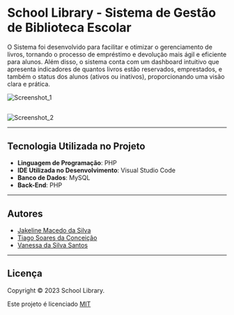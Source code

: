 # School Library - Sistema de Gestão de Biblioteca Escolar

O Sistema foi desenvolvido para facilitar e otimizar o gerenciamento de livros, tornando o processo de empréstimo e devolução mais ágil e eficiente para alunos. Além disso, o sistema conta com um dashboard intuitivo que apresenta indicadores de quantos livros estão reservados, emprestados, e também o status dos alunos (ativos ou inativos), proporcionando uma visão clara e prática.

![Screenshot_1](https://github.com/user-attachments/assets/d106ef30-22fd-4d91-8433-296fa8fa0c67)


##

![Screenshot_2](https://github.com/user-attachments/assets/8a5707a0-f012-4c1f-abd9-e28649642501)

---

## Tecnologia Utilizada no Projeto

- **Linguagem de Programação**: PHP  
- **IDE Utilizada no Desenvolvimento**: Visual Studio Code  
- **Banco de Dados**: MySQL  
- **Back-End**: PHP  


---


## Autores

- [Jakeline Macedo da Silva](https://www.linkedin.com/in/jakeline-silva-80635398/)
- [Tiago Soares da Conceição](https://www.linkedin.com/in/tsgo27/)
- [Vanessa da Silva Santos](https://www.linkedin.com/in/vanessa-da-silva-santos-50688b227/)


---

## Licença
Copyright © 2023 School Library.

Este projeto é licenciado [MIT](https://choosealicense.com/licenses/mit/)
